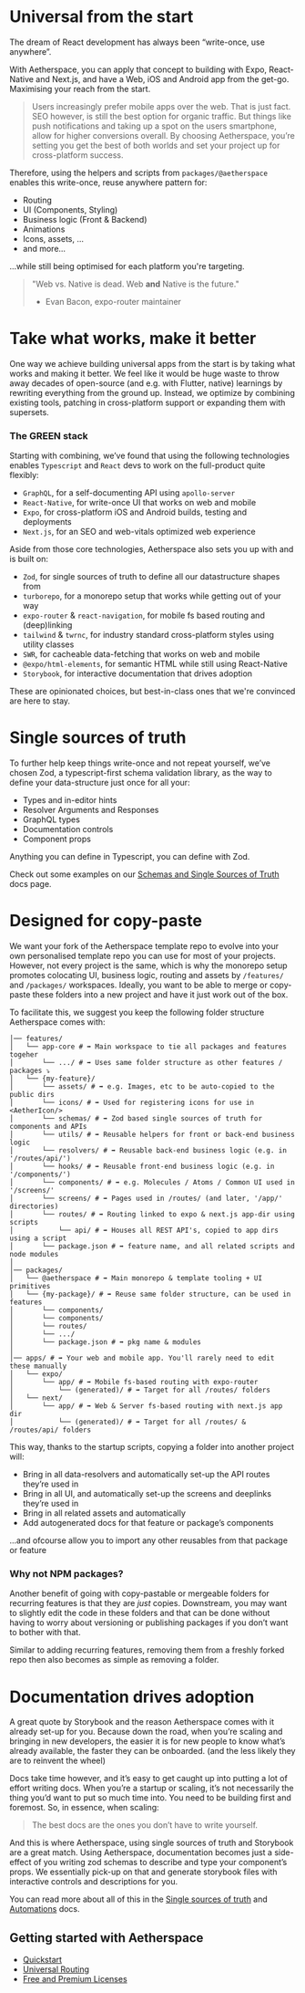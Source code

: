 # Universal from the start

The dream of React development has always been “write-once, use anywhere”.

With Aetherspace, you can apply that concept to building with Expo, React-Native and Next.js, and have a Web, iOS and Android app from the get-go. Maximising your reach from the start.

> Users increasingly prefer mobile apps over the web. That is just fact. SEO however, is still the best option for organic traffic. But things like push notifications and taking up a spot on the users smartphone, allow for higher conversions overall. By choosing Aetherspace, you’re setting you get the best of both worlds and set your project up for cross-platform success.

Therefore, using the helpers and scripts from `packages/@aetherspace` enables this write-once, reuse anywhere pattern for:
- Routing
- UI (Components, Styling)
- Business logic (Front & Backend)
- Animations
- Icons, assets, ...
- and more...

...while still being optimised for each platform you're targeting.

> "Web vs. Native is dead. Web **and** Native is the future."  
> - Evan Bacon, expo-router maintainer

# Take what works, make it better

One way we achieve building universal apps from the start is by taking what works and making it better. We feel like it would be huge waste to throw away decades of open-source (and e.g. with Flutter, native) learnings by rewriting everything from the ground up. Instead, we optimize by combining existing tools, patching in cross-platform support or expanding them with supersets.

### The GREEN stack

Starting with combining, we’ve found that using the following technologies enables `Typescript` and `React` devs to work on the full-product quite flexibly:
- `GraphQL`, for a self-documenting API using `apollo-server`
- `React-Native`, for write-once UI that works on web and mobile
- `Expo`, for cross-platform iOS and Android builds, testing and deployments
- `Next.js`, for an SEO and web-vitals optimized web experience

Aside from those core technologies, Aetherspace also sets you up with and is built on:
- `Zod`, for single sources of truth to define all our datastructure shapes from
- `turborepo`, for a monorepo setup that works while getting out of your way
- `expo-router` & `react-navigation`, for mobile fs based routing and (deep)linking
- `tailwind` & `twrnc`, for industry standard cross-platform styles using utility classes
- `SWR`, for cacheable data-fetching that works on web and mobile
- `@expo/html-elements`, for semantic HTML while still using React-Native
- `Storybook`, for interactive documentation that drives adoption

These are opinionated choices, but best-in-class ones that we're convinced are here to stay.

# Single sources of truth

To further help keep things write-once and not repeat yourself, we’ve chosen Zod, a typescript-first schema validation library, as the way to define your data-structure just once for all your:
- Types and in-editor hints
- Resolver Arguments and Responses
- GraphQL types
- Documentation controls
- Component props

Anything you can define in Typescript, you can define with Zod.

Check out some examples on our [Schemas and Single Sources of Truth](/packages/%40aetherspace/schemas/README.md) docs page.

# Designed for copy-paste

We want your fork of the Aetherspace template repo to evolve into your own personalised template repo you can use for most of your projects. However, not every project is the same, which is why the monorepo setup promotes colocating UI, business logic, routing and assets by `/features/` and `/packages/` workspaces. Ideally, you want to be able to merge or copy-paste these folders into a new project and have it just work out of the box.

To facilitate this, we suggest you keep the following folder structure Aetherspace comes with:

```shell
│── features/
│   └── app-core # ➡️ Main workspace to tie all packages and features togeher
│       └── .../ # ➡️ Uses same folder structure as other features / packages ⤵
│   └── {my-feature}/
│       └── assets/ # ➡️ e.g. Images, etc to be auto-copied to the public dirs
│       └── icons/ # ➡️ Used for registering icons for use in <AetherIcon/>
│       └── schemas/ # ➡️ Zod based single sources of truth for components and APIs
│       └── utils/ # ➡️ Reusable helpers for front or back-end business logic
│       └── resolvers/ # ➡️ Reusable back-end business logic (e.g. in '/routes/api/')
│       └── hooks/ # ➡️ Reusable front-end business logic (e.g. in '/components/')
│       └── components/ # ➡️ e.g. Molecules / Atoms / Common UI used in '/screens/'
│       └── screens/ # ➡️ Pages used in /routes/ (and later, '/app/' directories)
│       └── routes/ # ➡️ Routing linked to expo & next.js app-dir using scripts
│           └── api/ # ➡️ Houses all REST API's, copied to app dirs using a script
│       └── package.json # ➡️ feature name, and all related scripts and node modules
│
│── packages/
│   └── @aetherspace # ➡️ Main monorepo & template tooling + UI primitives
│   └── {my-package}/ # ➡️ Reuse same folder structure, can be used in features
│       └── components/
│       └── components/
│       └── routes/
│       └── .../
│       └── package.json # ➡️ pkg name & modules
│
│── apps/ # ➡️ Your web and mobile app. You'll rarely need to edit these manually
│   └── expo/
│       └── app/ # ➡️ Mobile fs-based routing with expo-router
│           └── (generated)/ # ➡️ Target for all /routes/ folders
│   └── next/
│       └── app/ # ➡️ Web & Server fs-based routing with next.js app dir
│           └── (generated)/ # ➡️ Target for all /routes/ & /routes/api/ folders
```

This way, thanks to the startup scripts, copying a folder into another project will:

- Bring in all data-resolvers and automatically set-up the API routes they’re used in
- Bring in all UI, and automatically set-up the screens and deeplinks they’re used in
- Bring in all related assets and automatically
- Add autogenerated docs for that feature or package’s components

…and ofcourse allow you to import any other reusables from that package or feature

### Why not NPM packages?

Another benefit of going with copy-pastable or mergeable folders for recurring features is that they are *just* copies. Downstream, you may want to slightly edit the code in these folders and that can be done without having to worry about versioning or publishing packages if you don’t want to bother with that.

Similar to adding recurring features, removing them from a freshly forked repo then also becomes as simple as removing a folder.

# Documentation drives adoption

A great quote by Storybook and the reason Aetherspace comes with it already set-up for you. Because down the road, when you’re scaling and bringing in new developers, the easier it is for new people to know what’s already available, the faster they can be onboarded. (and the less likely they are to reinvent the wheel)

Docs take time however, and it’s easy to get caught up into putting a lot of effort writing docs. When you’re a startup or scaling, it’s not necessarily the thing you’d want to put so much time into. You need to be building first and foremost. So, in essence, when scaling:

> The best docs are the ones you don’t have to write yourself.

And this is where Aetherspace, using single sources of truth and Storybook are a great match. Using Aetherspace, documentation becomes just a side-effect of you writing zod schemas to describe and type your component’s props. We essentially pick-up on that and generate storybook files with interactive controls and descriptions for you.

You can read more about all of this in the [Single sources of truth](/packages/@aetherspace/schemas/README.md) and [Automations](/packages/@aetherspace/scripts/README.md) docs.

## Getting started with Aetherspace

- [Quickstart](/packages/@aetherspace/README.md)
- [Universal Routing](/packages/@aetherspace/navigation/README.md)
- [Free and Premium Licenses](/LICENSE.md)
